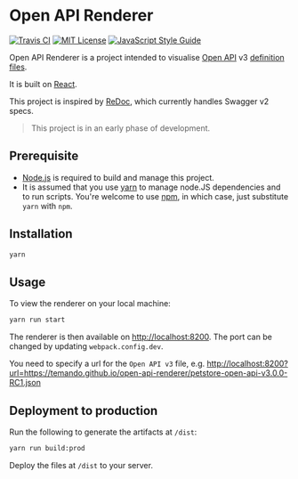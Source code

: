# Open API Renderer

[![Travis CI](https://img.shields.io/travis/temando/open-api-renderer.svg)](https://travis-ci.org/temando/open-api-renderer)
[![MIT License](https://img.shields.io/github/license/temando/open-api-renderer.svg)](https://en.wikipedia.org/wiki/MIT_License)
[![JavaScript Style Guide](https://img.shields.io/badge/code_style-standard-brightgreen.svg)](https://standardjs.com)

Open API Renderer is a project intended to visualise [Open API](https://www.openapis.org) v3 [definition files](https://github.com/OAI/OpenAPI-Specification/blob/OpenAPI.next/README.md).

It is built on [React](https://facebook.github.io/react/).

This project is inspired by [ReDoc](https://github.com/Rebilly/ReDoc), which currently handles Swagger v2 specs.

> This project is in an early phase of development.

## Prerequisite

- [Node.js](https://nodejs.org) is required to build and manage this project.
- It is assumed that you use [yarn](https://yarnpkg.com) to manage node.JS dependencies and to run scripts. You're welcome to use [npm](https://docs.npmjs.com/), in which case, just substitute `yarn` with `npm`.

## Installation

```sh
yarn
```

## Usage

To view the renderer on your local machine:

```sh
yarn run start
```

The renderer is then available on <http://localhost:8200>. The port can be changed by updating `webpack.config.dev`.

You need to specify a url for the `Open API v3` file, e.g. <http://localhost:8200?url=https://temando.github.io/open-api-renderer/petstore-open-api-v3.0.0-RC1.json>

## Deployment to production

Run the following to generate the artifacts at `/dist`:

```sh
yarn run build:prod
```

Deploy the files at `/dist` to your server.

